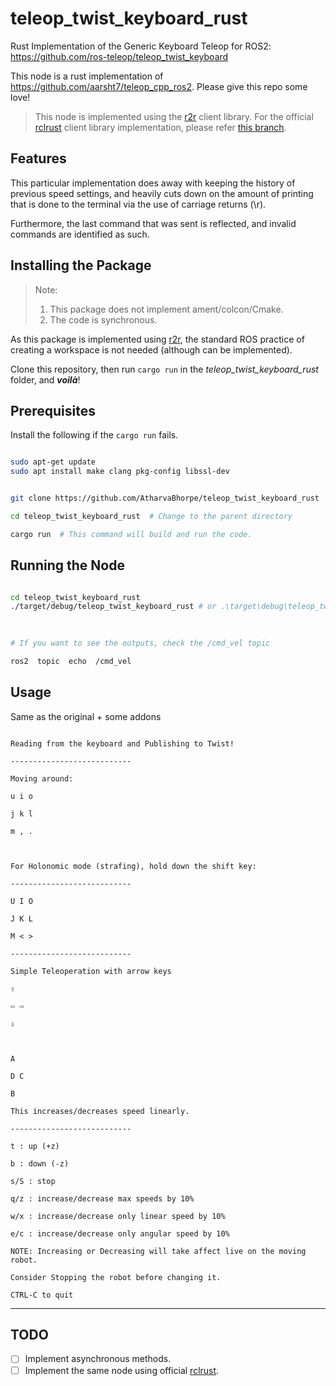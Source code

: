 
# teleop_twist_keyboard_rust

Rust Implementation of the Generic Keyboard Teleop for ROS2: https://github.com/ros-teleop/teleop_twist_keyboard

This node is a rust implementation of https://github.com/aarsht7/teleop_cpp_ros2. Please give this repo some love!


> This node is implemented using the [r2r](https://github.com/sequenceplanner/r2r) client library.
> For the official [rclrust](https://github.com/ros2-rust/ros2_rust) client library implementation, please refer [this branch](https://github.com/AtharvaBhorpe/teleop_twist_keyboard_rust/tree/rclrust).

  

## Features

  

This particular implementation does away with keeping the history of previous speed settings, and heavily cuts down on the amount of printing that is done to the terminal via the use of carriage returns (\r).

  

Furthermore, the last command that was sent is reflected, and invalid commands are identified as such.

  
  
  

## Installing the Package

  

> Note: 
> 1. This package does not implement ament/colcon/Cmake.
> 2. The code is synchronous.

  

As this package is implemented using [r2r](https://github.com/sequenceplanner/r2r), the standard ROS practice of creating a workspace is not needed (although can be implemented).

Clone this repository, then run `cargo run` in the *teleop_twist_keyboard_rust* folder, and ***voilà***!


## Prerequisites
Install the following if the `cargo run` fails.
```bash

sudo apt-get update
sudo apt install make clang pkg-config libssl-dev

```


```bash

git clone https://github.com/AtharvaBhorpe/teleop_twist_keyboard_rust

cd teleop_twist_keyboard_rust  # Change to the parent directory

cargo run  # This command will build and run the code.

```

  
  
  

## Running the Node

  

```bash

cd teleop_twist_keyboard_rust
./target/debug/teleop_twist_keyboard_rust # or .\target\debug\teleop_twist_keyboard_rust.exe on Windows
  
  

# If you want to see the outputs, check the /cmd_vel topic

ros2  topic  echo  /cmd_vel

```

  
  
  

## Usage

  

Same as the original + some addons

  

```

Reading from the keyboard and Publishing to Twist!

---------------------------

Moving around:

u i o

j k l

m , .

  

For Holonomic mode (strafing), hold down the shift key:

---------------------------

U I O

J K L

M < >

---------------------------

Simple Teleoperation with arrow keys

⇧

⇦ ⇨

⇩

  

A

D C

B

This increases/decreases speed linearly.

---------------------------

t : up (+z)

b : down (-z)

s/S : stop

q/z : increase/decrease max speeds by 10%

w/x : increase/decrease only linear speed by 10%

e/c : increase/decrease only angular speed by 10%

NOTE: Increasing or Decreasing will take affect live on the moving robot.

Consider Stopping the robot before changing it.

CTRL-C to quit

```

  
  
  

------


## TODO

 - [ ] Implement asynchronous methods.
 - [ ] Implement the same node using official [rclrust](https://github.com/ros2-rust/ros2_rust).
